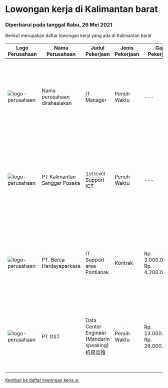 
  # Lowongan kerja di Kalimantan barat

  ### Diperbarui pada tanggal Rabu, 26 Mei 2021

  Berikut merupakan daftar lowongan kerja yang ada di Kalimantan barat

  |Logo Perusahaan | Nama Perusahaan | Judul Pekerjaan | Jenis Pekerjaan | Gaji Pekerjaan | Lokasi | Deskripsi | Tanggal diunggah | Pranala |
  | -------------- | --------------- | --------------- | --------- | --------- | -------------- | ------- | ----------- | ----------- |
  |![logo-perusahaan](https://us.123rf.com/450wm/pavelstasevich/pavelstasevich1811/pavelstasevich181101027/112815900-stock-vector-no-image-available-icon-flat-vector.jpg?ver=6)|Nama perusahaan dirahasiakan|IT Manager|Penuh Waktu|---|Kalimantan Barat|Pendidikan minimal S1 segala jurusan Memiliki pengetahuan mengenai PHP dan bahasa pemrograman lainnya atau menguasai jaringan Gaji negotiable...|Selasa, 25 Mei 2021|https://www.jobstreet.co.id/id/job/it-manager-3537839?token=0~4e4f755e-f30d-43ef-a33a-843a10d667e2&sectionRank=1&jobId=jobstreet-id-job-3537839|
|![logo-perusahaan](https://image-service-cdn.seek.com.au/32c5b4c0c4c7ed5e3a74ae382a52d96a5d3b89d3/ee4dce1061f3f616224767ad58cb2fc751b8d2dc)|PT Kalimantan Sanggar Pusaka|1st level Support ICT|Penuh Waktu|---|Melawi|Tanggung jawab: Melakukan proses maintenance jaringan internet &amp; internet untuk area kebun dan Pabrik Melakukan maintenance hardware dan software...|Jumat, 21 Mei 2021|https://www.jobstreet.co.id/id/job/1st-level-support-ict-3529520?token=0~4e4f755e-f30d-43ef-a33a-843a10d667e2&sectionRank=2&jobId=jobstreet-id-job-3529520|
|![logo-perusahaan](https://image-service-cdn.seek.com.au/0c900ac2b5b1a2cf9bee651ce5d069e68ff14c92/ee4dce1061f3f616224767ad58cb2fc751b8d2dc)|PT. Berca Hardayaperkasa|IT Support area Pontianak|Kontrak|Rp. 3.000.000-Rp. 4.200.000|Pontianak|Responsibilities : Notebook hardware troubleshoot, such as RAM, Hardisk, VGA Manage server : windows, linux , mail server Technical documentations of...|Rabu, 19 Mei 2021|https://www.jobstreet.co.id/id/job/it-support-area-pontianak-3528043?token=0~4e4f755e-f30d-43ef-a33a-843a10d667e2&sectionRank=3&jobId=jobstreet-id-job-3528043|
|![logo-perusahaan](https://us.123rf.com/450wm/pavelstasevich/pavelstasevich1811/pavelstasevich181101027/112815900-stock-vector-no-image-available-icon-flat-vector.jpg?ver=6)|PT GST|Data Center Engineer (Mandarin speaking) 机房运维|Penuh Waktu|Rp. 13.000.000-Rp. 26.000.000|Kalimantan Barat|In charge of DC day-to-day Operations Installation/ Configuration/ Troubleshoot Fiber Optic, Routers, Switches and other devices Familiar with...|Minggu, 09 Mei 2021|https://www.jobstreet.co.id/id/job/data-center-engineer-mandarin-speaking-机房运维-3527529?token=0~4e4f755e-f30d-43ef-a33a-843a10d667e2&sectionRank=4&jobId=jobstreet-id-job-3527529|


  [Kembali ke daftar lowongan kerja 🔙](../README.md#daftar-lowongan-kerja)
  